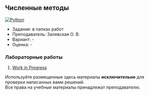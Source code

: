 ## Численные методы

[![Python](https://img.shields.io/badge/Python-005494?style=for-the-badge&logo=python&logoColor=yellow)](#)

- Задания: в папках работ
- Преподаватель: Залевская О. В.
- Вариант: - 
- Оценка: -

### Лабораторные работы
 1. [Work in Progress](google.com)<br>

Используйте размещенные здесь материалы **исключительно** для проверки написанных вами решений.<br>
Все права на учебные материалы принадлежат преподавателю.
